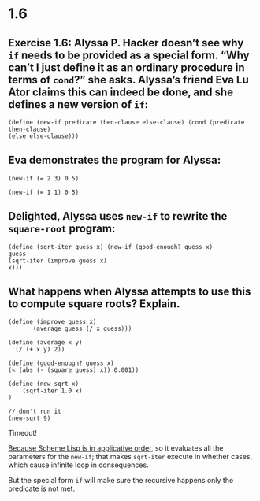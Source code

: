 # 1.6

## Exercise 1.6: Alyssa P. Hacker doesn’t see why `if` needs to be provided as a special form. “Why can’t I just define it as an ordinary procedure in terms of `cond`?” she asks. Alyssa’s friend Eva Lu Ator claims this can indeed be done, and she defines a new version of `if`:

```text
(define (new-if predicate then-clause else-clause) (cond (predicate then-clause)
(else else-clause)))
```

## Eva demonstrates the program for Alyssa:

```text
(new-if (= 2 3) 0 5)
```

```text
(new-if (= 1 1) 0 5)
```

## Delighted, Alyssa uses `new-if` to rewrite the `square-root` program:

```text
(define (sqrt-iter guess x) (new-if (good-enough? guess x)
guess
(sqrt-iter (improve guess x)
x)))
```

## What happens when Alyssa attempts to use this to compute square roots? Explain.

```text
(define (improve guess x)
       (average guess (/ x guess)))

(define (average x y)
  (/ (+ x y) 2))

(define (good-enough? guess x)
(< (abs (- (square guess) x)) 0.001))
```

```text
(define (new-sqrt x)
    (sqrt-iter 1.0 x)
)
```

```text
// don't run it
(new-sqrt 9)
```

Timeout!

[Because Scheme Lisp is in applicative order](http://localhost:4000/chapter1/1.5.html#notice), so it evaluates all the parameters for the `new-if`; that makes `sqrt-iter` execute in whether cases, which cause infinite loop in consequences.

But the special form `if` will make sure the recursive happens only the predicate is not met.

